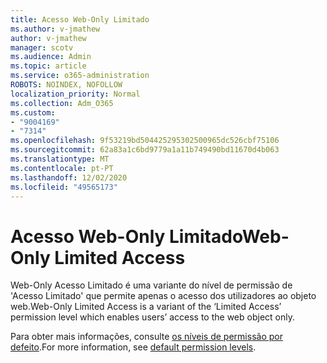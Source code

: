 ```yaml
---
title: Acesso Web-Only Limitado
ms.author: v-jmathew
author: v-jmathew
manager: scotv
ms.audience: Admin
ms.topic: article
ms.service: o365-administration
ROBOTS: NOINDEX, NOFOLLOW
localization_priority: Normal
ms.collection: Adm_O365
ms.custom:
- "9004169"
- "7314"
ms.openlocfilehash: 9f53219bd504425295302500965dc526cbf75106
ms.sourcegitcommit: 62a83a1c6bd9779a1a11b749490bd11670d4b063
ms.translationtype: MT
ms.contentlocale: pt-PT
ms.lasthandoff: 12/02/2020
ms.locfileid: "49565173"
---
```

# <a name="web-only-limited-access"></a><span data-ttu-id="babda-102">Acesso Web-Only Limitado</span><span class="sxs-lookup"><span data-stu-id="babda-102">Web-Only Limited Access</span></span>

<span data-ttu-id="babda-103">Web-Only Acesso Limitado é uma variante do nível de permissão de 'Acesso Limitado' que permite apenas o acesso dos utilizadores ao objeto web.</span><span class="sxs-lookup"><span data-stu-id="babda-103">Web-Only Limited Access is a variant of the ‘Limited Access’ permission level which enables users’ access to the web object only.</span></span>

<span data-ttu-id="babda-104">Para obter mais informações, consulte [os níveis de permissão por defeito](https://docs.microsoft.com/sharepoint/understanding-permission-levels#default-permission-levels).</span><span class="sxs-lookup"><span data-stu-id="babda-104">For more information, see [default permission levels](https://docs.microsoft.com/sharepoint/understanding-permission-levels#default-permission-levels).</span></span>

